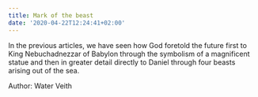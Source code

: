 ```yaml
---
title: Mark of the beast
date: '2020-04-22T12:24:41+02:00'
---
```

In the previous articles, we have seen how God foretold the future first to King Nebuchadnezzar of Babylon through the symbolism of a magnificent statue and then in greater detail directly to Daniel through four beasts arising out of the sea.



Author: Water Veith
